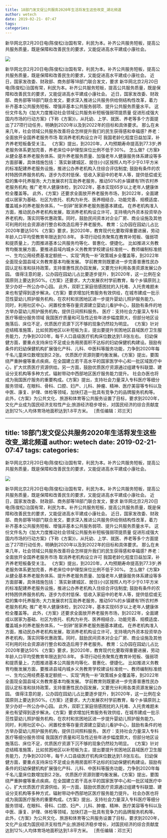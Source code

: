 ```yaml
---
title: 18部门发文促公共服务2020年生活将发生这些改变_湖北频道
author: wetech
date: 2019-02-21- 07:47
tags: 
categories: 
---
```

新华网北京2月20日电(陈俊松)治国有常，利民为本。补齐公共服务短板，提高公共服务质量，既是保障和改善民生的要求，又能促进高水平建成小康社会。
<!-- more -->
                
<img align="center" border="0" src="http://p2.ifengimg.com/a/2016/0810/204c433878d5cf9size1_w16_h16.png" />
                
            
新华网北京2月20日电(陈俊松)治国有常，利民为本。补齐公共服务短板，提高公共服务质量，既是保障和改善民生的要求，又能促进高水平建成小康社会。 近日，国家发改委、财政部、商务部等18部门联合发文，要求
新华网北京2月20日电(陈俊松)治国有常，利民为本。补齐公共服务短板，提高公共服务质量，既是保障和改善民生的要求，又能促进高水平建成小康社会。
近日，国家发改委、财政部、商务部等18部门联合发文，要求深入推进公共服务供给侧结构性改革，着力补齐基本公共服务短板、增强非基本公共服务弱项、提升公共服务质量水平。
这份文件名为《加大力度推动社会领域公共服务补短板强弱项提质量  促进形成强大国内市场的行动方案》(下称《方案》)，从托幼、上学、就医、养老等多个方面提出了27项行动任务，明确到2020年以及到2022年的目标和具体要求。
那么在未来几年，社会领域公共服务改善将会怎样提升我们的民生获得感和幸福感?
养老：全面放开全国养老服务市场 取消养老机构设立许可
我国老龄化程度日益加深，补齐养老短板备受关注。
《方案》提出，到2020年，人均预期寿命提高到77.3岁;养老服务体系更加完善，养老床位中护理型床位比例不低于30%。
怎么做?《方案》从健全基本养老服务体系、提升养老服务质量、加强老年人健康服务体系建设等多方面部署，具体措施包括：
落实新建城区、居住(小)区按照人均不少于0.1平方米的标准配建养老服务设施，推进公办养老机构入住综合评估制度;
鼓励有条件的农村特困供养服务机构，逐步为农村低保、低收入家庭中的老年人等，提供低偿或无偿的集中托养服务;
大力发展农村互助养老服务，推动50%的乡镇建有1所农村养老服务机构;
推广老年人健康体检，到2022年，基本实现65岁以上老年人健康体检全覆盖等。
此外，《方案》还要求全面放开养老服务市场，到2022年，全面建成以居家为基础、社区为依托、机构为补充、医养相结合，功能完善、规模适度、覆盖城乡的养老服务体系，“一刻钟”居家养老服务圈基本建成。
在养老机构准入方面，推动民办养老机构发展，取消养老机构设立许可，支持境内外资本投资举办养老机构，落实同等优惠政策。同时，鼓励民间资本对企业厂房、商业设施及其他可利用的社会资源进行整合和改造后用于养老服务。
教育：公办园在园幼儿占比2020年要达50%
《方案》要求，到2020年，教育现代化要取得重要进展，劳动年龄人口平均受教育年限达到10.8年。
多项行动任务聚焦在教育补短板、强弱项和提质量上，力图推进基本公共服务均等化、普惠化、便捷化。
比如推进义务教育均衡发展方面，要推进县域内城乡义务教育学校建设标准统一、教师编制标准统一、生均公用经费基准定额统一、实现“两免一补”政策城乡全覆盖等，到2022年全面现全国县域义务教育基本均衡发展。
学前教育则既要进一步完善普惠性民办园认定标准和扶持政策，支持普惠性民办园发展，又要充分利用各类资源发展公办园。
值得注意的是，公办园在园幼儿占比要逐步提升，到2020年，这一比例在全国原则上要达到50%。《方案》还要求，大力发展农村学前教育，每个乡镇原则上至少办好一所公办中心园。
此外，双职工家庭倍感困扰的入托难、入托贵难题未来也有望得到逐步解决。《方案》要求增加托育服务有效供给，在城市建成一批示范性婴幼儿照护服务机构，在农村和贫困地区进一步提升婴幼儿照护服务能力。
同时，利用社区中心、闲置校舍等存量资源建立婴幼儿看护中心，鼓励有条件的地方举办婴幼儿照护服务机构，提供日间照料服务。
医疗：支持社会力量深入专科医疗等细分服务领域
我国医疗质量和可及性近些年进步幅度颇大，但部分地区设施落后、床位不足，优质医疗资源下沉不够的现象仍然较为明显。
《方案》针对症结精准施策，比如贫困地区以补短板为主，提出要提升贫困地区县域医疗卫生服务能力，力争到2020年，每千人口县级医疗机构床位数达到1.8张左右。
妇幼保健方面，要重点支持床位不足或业务用房面积不达标的妇幼保健机构建设。鼓励有条件的妇幼保健机构扩展强化产科、儿科、中医科等服务功能，力争到2020年每千名儿童床位数增加到2.2张。
优质医疗资源则要均衡发展。《方案》提出，要围绕严重肿瘤等重点疾病，在全国建立若干高水平的国家医学中心和一批区域医疗中心，扩大优质医疗资源供给。另一方面，鼓励优质医疗资源通过组建专科联盟、建设分支机构等多种方式，辐射带动中西部地区医疗服务能力提升。
社会办医也将成为我国医疗服务的重要构成。《方案》提出，支持社会力量深入专科医疗等细分服务领域，在眼科、骨科、口腔、妇产、儿科、肿瘤、精神、医疗美容等专科以及中医、康复、护理、体检等领域，加快打造一批具有竞争力的品牌服务机构等。
此外，《方案》为公共文化、旅游和体育等公共服务设置了目标，要求到2020年，文化产业成为国民经济支柱性产业;旅游经济稳步增长，对国民经济的综合贡献度达到12%;人均体育场地面积达到1.8平方米。
 
[责任编辑：邓兰天]
            
---
title: 18部门发文促公共服务2020年生活将发生这些改变_湖北频道
author: wetech
date: 2019-02-21- 07:47
tags: 
categories: 
---
新华网北京2月20日电(陈俊松)治国有常，利民为本。补齐公共服务短板，提高公共服务质量，既是保障和改善民生的要求，又能促进高水平建成小康社会。
<!-- more -->
                
<img align="center" border="0" src="http://p2.ifengimg.com/a/2016/0810/204c433878d5cf9size1_w16_h16.png" />
                
            
新华网北京2月20日电(陈俊松)治国有常，利民为本。补齐公共服务短板，提高公共服务质量，既是保障和改善民生的要求，又能促进高水平建成小康社会。 近日，国家发改委、财政部、商务部等18部门联合发文，要求
新华网北京2月20日电(陈俊松)治国有常，利民为本。补齐公共服务短板，提高公共服务质量，既是保障和改善民生的要求，又能促进高水平建成小康社会。
近日，国家发改委、财政部、商务部等18部门联合发文，要求深入推进公共服务供给侧结构性改革，着力补齐基本公共服务短板、增强非基本公共服务弱项、提升公共服务质量水平。
这份文件名为《加大力度推动社会领域公共服务补短板强弱项提质量  促进形成强大国内市场的行动方案》(下称《方案》)，从托幼、上学、就医、养老等多个方面提出了27项行动任务，明确到2020年以及到2022年的目标和具体要求。
那么在未来几年，社会领域公共服务改善将会怎样提升我们的民生获得感和幸福感?
养老：全面放开全国养老服务市场 取消养老机构设立许可
我国老龄化程度日益加深，补齐养老短板备受关注。
《方案》提出，到2020年，人均预期寿命提高到77.3岁;养老服务体系更加完善，养老床位中护理型床位比例不低于30%。
怎么做?《方案》从健全基本养老服务体系、提升养老服务质量、加强老年人健康服务体系建设等多方面部署，具体措施包括：
落实新建城区、居住(小)区按照人均不少于0.1平方米的标准配建养老服务设施，推进公办养老机构入住综合评估制度;
鼓励有条件的农村特困供养服务机构，逐步为农村低保、低收入家庭中的老年人等，提供低偿或无偿的集中托养服务;
大力发展农村互助养老服务，推动50%的乡镇建有1所农村养老服务机构;
推广老年人健康体检，到2022年，基本实现65岁以上老年人健康体检全覆盖等。
此外，《方案》还要求全面放开养老服务市场，到2022年，全面建成以居家为基础、社区为依托、机构为补充、医养相结合，功能完善、规模适度、覆盖城乡的养老服务体系，“一刻钟”居家养老服务圈基本建成。
在养老机构准入方面，推动民办养老机构发展，取消养老机构设立许可，支持境内外资本投资举办养老机构，落实同等优惠政策。同时，鼓励民间资本对企业厂房、商业设施及其他可利用的社会资源进行整合和改造后用于养老服务。
教育：公办园在园幼儿占比2020年要达50%
《方案》要求，到2020年，教育现代化要取得重要进展，劳动年龄人口平均受教育年限达到10.8年。
多项行动任务聚焦在教育补短板、强弱项和提质量上，力图推进基本公共服务均等化、普惠化、便捷化。
比如推进义务教育均衡发展方面，要推进县域内城乡义务教育学校建设标准统一、教师编制标准统一、生均公用经费基准定额统一、实现“两免一补”政策城乡全覆盖等，到2022年全面现全国县域义务教育基本均衡发展。
学前教育则既要进一步完善普惠性民办园认定标准和扶持政策，支持普惠性民办园发展，又要充分利用各类资源发展公办园。
值得注意的是，公办园在园幼儿占比要逐步提升，到2020年，这一比例在全国原则上要达到50%。《方案》还要求，大力发展农村学前教育，每个乡镇原则上至少办好一所公办中心园。
此外，双职工家庭倍感困扰的入托难、入托贵难题未来也有望得到逐步解决。《方案》要求增加托育服务有效供给，在城市建成一批示范性婴幼儿照护服务机构，在农村和贫困地区进一步提升婴幼儿照护服务能力。
同时，利用社区中心、闲置校舍等存量资源建立婴幼儿看护中心，鼓励有条件的地方举办婴幼儿照护服务机构，提供日间照料服务。
医疗：支持社会力量深入专科医疗等细分服务领域
我国医疗质量和可及性近些年进步幅度颇大，但部分地区设施落后、床位不足，优质医疗资源下沉不够的现象仍然较为明显。
《方案》针对症结精准施策，比如贫困地区以补短板为主，提出要提升贫困地区县域医疗卫生服务能力，力争到2020年，每千人口县级医疗机构床位数达到1.8张左右。
妇幼保健方面，要重点支持床位不足或业务用房面积不达标的妇幼保健机构建设。鼓励有条件的妇幼保健机构扩展强化产科、儿科、中医科等服务功能，力争到2020年每千名儿童床位数增加到2.2张。
优质医疗资源则要均衡发展。《方案》提出，要围绕严重肿瘤等重点疾病，在全国建立若干高水平的国家医学中心和一批区域医疗中心，扩大优质医疗资源供给。另一方面，鼓励优质医疗资源通过组建专科联盟、建设分支机构等多种方式，辐射带动中西部地区医疗服务能力提升。
社会办医也将成为我国医疗服务的重要构成。《方案》提出，支持社会力量深入专科医疗等细分服务领域，在眼科、骨科、口腔、妇产、儿科、肿瘤、精神、医疗美容等专科以及中医、康复、护理、体检等领域，加快打造一批具有竞争力的品牌服务机构等。
此外，《方案》为公共文化、旅游和体育等公共服务设置了目标，要求到2020年，文化产业成为国民经济支柱性产业;旅游经济稳步增长，对国民经济的综合贡献度达到12%;人均体育场地面积达到1.8平方米。
 
[责任编辑：邓兰天]
            
